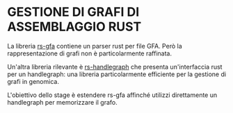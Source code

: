 # GESTIONE DI GRAFI DI ASSEMBLAGGIO RUST
La libreria [rs-gfa](https://github.com/chfi/rs-gfa) contiene un parser rust per file GFA. 
Però la rappresentazione di grafi non è particolarmente raffinata. 

Un'altra libreria rilevante è [rs-handlegraph](https://github.com/chfi/rs-handlegraph) che presenta un'interfaccia
rust per un handlegraph: una libreria particolarmente efficiente per la gestione di grafi in genomica.

L'obiettivo dello stage è estendere rs-gfa affinché utilizzi direttamente un handlegraph per memorizzare il grafo.
